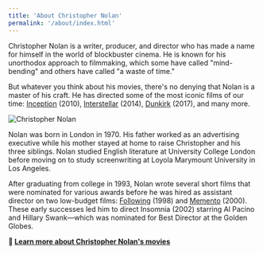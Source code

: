 ```yaml
---
title: 'About Christopher Nolan'
permalink: '/about/index.html'
---
```


Christopher Nolan is a writer, producer, and director who has made a name for himself in the world of blockbuster cinema. He is known for his unorthodox approach to filmmaking, which some have called "mind-bending" and others have called "a waste of time."

But whatever you think about his movies, there's no denying that Nolan is a master of his craft. He has directed some of the most iconic films of our time: [Inception](/posts/movie-inception/) (2010), [Interstellar](/posts/movie-interstellar/) (2014), [Dunkirk](/posts/movie-dunkirk/) (2017), and many more.

![Christopher Nolan](/images/christopher-nolan.jpg)

Nolan was born in London in 1970. His father worked as an advertising executive while his mother stayed at home to raise Christopher and his three siblings. Nolan studied English literature at University College London before moving on to study screenwriting at Loyola Marymount University in Los Angeles.

After graduating from college in 1993, Nolan wrote several short films that were nominated for various awards before he was hired as assistant director on two low-budget films: [Following](/posts/movie-following/) (1998) and [Memento](/posts/movie-memento/) (2000). These early successes led him to direct Insomnia (2002) starring Al Pacino and Hillary Swank—which was nominated for Best Director at the Golden Globes.

**🍿 [Learn more about Christopher Nolan's movies](/)**